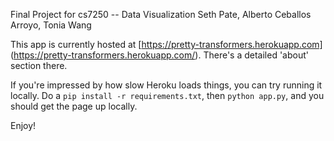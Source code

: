 Final Project for cs7250 -- Data Visualization
Seth Pate, Alberto Ceballos Arroyo, Tonia Wang

This app is currently hosted at [https://pretty-transformers.herokuapp.com]
(https://pretty-transformers.herokuapp.com/). 
There's a detailed 'about' section there.

If you're impressed by how slow Heroku loads things, you can try running it locally.
Do a `pip install -r requirements.txt`, then `python app.py`, and you should
get the page up locally.

Enjoy!
